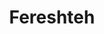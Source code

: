 ---
title: Fereshteh
layout: post
categories: [siavash_ghomayshi]
type: main
file: /assets/music/siavash_ghomayshi-fereshteh.mp3
---